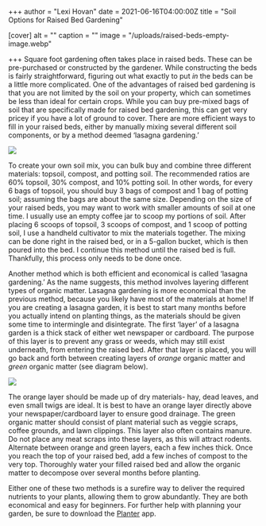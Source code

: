 +++
author = "Lexi Hovan"
date = 2021-06-16T04:00:00Z
title = "Soil Options for Raised Bed Gardening"

[cover]
alt = ""
caption = ""
image = "/uploads/raised-beds-empty-image.webp"

+++
Square foot gardening often takes place in raised beds. These can be pre-purchased or constructed by the gardener. While constructing the beds is fairly straightforward, figuring out what exactly to put _in_ the beds can be a little more complicated. One of the advantages of raised bed gardening is that you are not limited by the soil on your property, which can sometimes be less than ideal for certain crops. While you can buy pre-mixed bags of soil that are specifically made for raised bed gardening, this can get very pricey if you have a lot of ground to cover. There are more efficient ways to fill in your raised beds, either by manually mixing several different soil components, or by a method deemed ‘lasagna gardening.’

![](/uploads/raised-beds-soil-image-2.jpg)

To create your own soil mix, you can bulk buy and combine three different materials: topsoil, compost, and potting soil. The recommended ratios are 60% topsoil, 30% compost, and 10% potting soil. In other words, for every 6 bags of topsoil, you should buy 3 bags of compost and 1 bag of potting soil; assuming the bags are about the same size. Depending on the size of your raised beds, you may want to work with smaller amounts of soil at one time. I usually use an empty coffee jar to scoop my portions of soil. After placing 6 scoops of topsoil, 3 scoops of compost, and 1 scoop of potting soil, I use a handheld cultivator to mix the materials together. The mixing can be done right in the raised bed, or in a 5-gallon bucket, which is then poured into the bed. I continue this method until the raised bed is full. Thankfully, this process only needs to be done once.

Another method which is both efficient and economical is called ‘lasagna gardening.’ As the name suggests, this method involves layering different types of organic matter. Lasagna gardening is more economical than the previous method, because you likely have most of the materials at home! If you are creating a lasagna garden, it is best to start many months before you actually intend on planting things, as the materials should be given some time to intermingle and disintegrate. The first ‘layer’ of a lasagna garden is a thick stack of either wet newspaper or cardboard. The purpose of this layer is to prevent any grass or weeds, which may still exist underneath, from entering the raised bed. After that layer is placed, you will go back and forth between creating layers of _orange_ organic matter and _green_ organic matter (see diagram below).

![](/uploads/lasagna-gardening-diagram-png.png)

The orange layer should be made up of dry materials- hay, dead leaves, and even small twigs are ideal. It is best to have an orange layer directly above your newspaper/cardboard layer to ensure good drainage. The green organic matter should consist of plant material such as veggie scraps, coffee grounds, and lawn clippings. This layer also often contains manure. Do not place any meat scraps into these layers, as this will attract rodents. Alternate between orange and green layers, each a few inches thick. Once you reach the top of your raised bed, add a few inches of compost to the very top. Thoroughly water your filled raised bed and allow the organic matter to decompose over several months before planting.

Either one of these two methods is a surefire way to deliver the required nutrients to your plants, allowing them to grow abundantly. They are both economical and easy for beginners. For further help with planning your garden, be sure to download the [Planter](https://planter.garden) app.